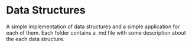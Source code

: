 # Data Structures
A simple implementation of data structures and a simple application for each of them.
Each folder contains a .md file with some description about the each data structure.
